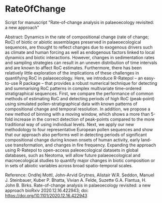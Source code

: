 # RateOfChange
Script for manuscript "Rate-of-change analysis in palaeoecology revisited: a new approach" 

Abstract:
Dynamics in the rate of compositional change (rate of change; RoC) of biotic or abiotic assemblages preserved in palaeoecological sequences, are thought to reflect changes due to exogenous drivers such as climate and human forcing as well as endogenous factors linked to local dynamics and biotic interactions. However, changes in sedimentation rates and sampling strategies can result in an uneven distribution of time intervals and are known to affect RoC estimates. Furthermore, there has been relatively little exploration of the implications of these challenges in quantifying RoC in palaeoecology.
Here, we introduce R-Ratepol – an easy-to-use R package – that provides a robust numerical technique for detecting and summarising RoC patterns in complex multivariate time-ordered stratigraphical sequences.  First, we compare the performance of common methods of estimating RoC and detecting periods of high RoC (peak-point) using simulated pollen-stratigraphical data with known patterns of compositional change and temporal resolution. In addition, we propose a new method of binning with a moving window, which shows a more than 5-fold increase in the correct detection of peak-points compared to the more traditional way of using individual levels.
Next, we apply our new methodology to four representative European pollen sequences and show that our approach also performs well in detecting periods of significant compositional change during known onsets of human activity, early land-use transformation, and changes in fire frequency. 
Expanding the approach using R-Ratepol to open-access paleoecological datasets in global databases, such as Neotoma, will allow future palaeoecological and macroecological studies to quantify major changes in biotic composition or in sets of abiotic variables across broad spatio-temporal scales. 


Reference: Ondřej Mottl, John-Arvid Grytnes, Alistair W.R. Seddon, Manuel J. Steinbauer, Kuber P. Bhatta, Vivian A. Felde, Suzette G.A. Flantua, H. John B. Birks. Rate-of-change analysis in palaeoecology revisited: a new approach bioRxiv 2020.12.16.422943; doi: https://doi.org/10.1101/2020.12.16.422943
